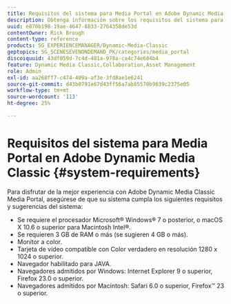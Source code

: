 ```yaml
---
title: Requisitos del sistema para Media Portal en Adobe Dynamic Media Classic
description: Obtenga información sobre los requisitos del sistema para la mejor experiencia con Media Portal en Adobe Dynamic Media Classic.
uuid: e870b198-19ae-4647-8833-2764358de53d
contentOwner: Rick Brough
content-type: reference
products: SG_EXPERIENCEMANAGER/Dynamic-Media-Classic
geptopics: SG_SCENESEVENONDEMAND_PK/categories/media_portal
discoiquuid: 43df059d-7c4d-481a-978a-ca4c74e604b4
feature: Dynamic Media Classic,Collaboration,Asset Management
role: Admin
exl-id: aa268ff7-c474-409a-af3e-3fd8ae1e6241
source-git-commit: d43b0791e67d43ff56a7ab85570b9639c2375e05
workflow-type: tm+mt
source-wordcount: '113'
ht-degree: 25%

---
```


# Requisitos del sistema para Media Portal en Adobe Dynamic Media Classic {#system-requirements}

Para disfrutar de la mejor experiencia con Adobe Dynamic Media Classic Media Portal, asegúrese de que su sistema cumpla los siguientes requisitos y sugerencias del sistema:

* Se requiere el procesador Microsoft® Windows® 7 o posterior, o macOS X 10.6 o superior para Macintosh Intel®.
* Se requieren 3 GB de RAM o más (se sugieren 4 GB o más).
* Monitor a color.
* Tarjeta de vídeo compatible con Color verdadero en resolución 1280 x 1024 o superior.
* Navegador habilitado para JAVA.
* Navegadores admitidos por Windows: Internet Explorer 9 o superior, Firefox 23.0 o superior.
* Navegadores admitidos por Macintosh: Safari 6.0 o superior, Firefox™ 23 o superior.
